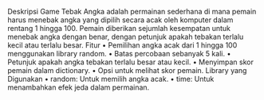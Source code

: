 Deskripsi
Game Tebak Angka adalah permainan sederhana di mana pemain harus menebak angka yang dipilih secara acak oleh komputer dalam rentang 1 hingga 100. Pemain diberikan sejumlah kesempatan untuk menebak angka dengan benar, dengan petunjuk apakah tebakan terlalu kecil atau terlalu besar.
Fitur
•	Pemilihan angka acak dari 1 hingga 100 menggunakan library random.
•	Batas percobaan sebanyak 5 kali.
•	Petunjuk apakah angka tebakan terlalu besar atau kecil.
•	Menyimpan skor pemain dalam dictionary.
•	Opsi untuk melihat skor pemain.
Library yang Digunakan
•	random: Untuk memilih angka acak.
•	time: Untuk menambahkan efek jeda dalam permainan.

